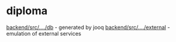 # diploma

[backend/src/..../db](https://github.com/ST-1580/diploma/tree/main/backend/src/main/java/com/st1580/diploma/db) - generated by jooq
[backend/src/..../external](https://github.com/ST-1580/diploma/tree/main/backend/src/main/java/com/st1580/diploma/external) - emulation of external services
